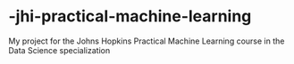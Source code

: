 # -jhi-practical-machine-learning
My project for the Johns Hopkins Practical Machine Learning course in the Data Science specialization
